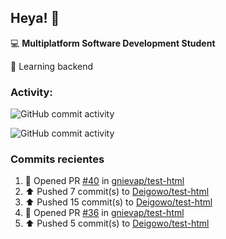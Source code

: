 ## Heya! 👋

💻 **Multiplatform Software Development Student**

🌱 Learning backend

### Activity:

![GitHub commit activity](https://img.shields.io/github/commit-activity/m/Deigowo/DOM-JS)

![GitHub commit activity](https://img.shields.io/github/commit-activity/y/Deigowo/ConceptosJS)

### Commits recientes
<!--RECENT_ACTIVITY:start-->
1. 💪 Opened PR [#40](https://github.com/gnievap/test-html/pull/40) in [gnievap/test-html](https://github.com/gnievap/test-html)<br>
2. ⬆️ Pushed 7 commit(s) to [Deigowo/test-html](https://github.com/Deigowo/test-html)<br>
3. ⬆️ Pushed 15 commit(s) to [Deigowo/test-html](https://github.com/Deigowo/test-html)<br>
4. 💪 Opened PR [#36](https://github.com/gnievap/test-html/pull/36) in [gnievap/test-html](https://github.com/gnievap/test-html)<br>
5. ⬆️ Pushed 5 commit(s) to [Deigowo/test-html](https://github.com/Deigowo/test-html)<br>
<!--RECENT_ACTIVITY:end-->

<!--
**Deigowo/Deigowo** is a ✨ _special_ ✨ repository because its `README.md` (this file) appears on your GitHub profile.

Here are some ideas to get you started:

- 🔭 I’m currently working on ...
- 🌱 I’m currently learning ...
- 👯 I’m looking to collaborate on ...
- 🤔 I’m looking for help with ...
- 💬 Ask me about ...
- 📫 How to reach me: ...
- 😄 Pronouns: ...
- ⚡ Fun fact: ...
-->
